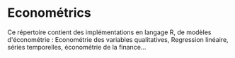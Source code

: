 # Econométrics
Ce répertoire contient des implémentations en langage R, de modèles d'économétrie : Econométrie des variables qualitatives, Regression linéaire, séries temporelles, économétrie de la finance...
